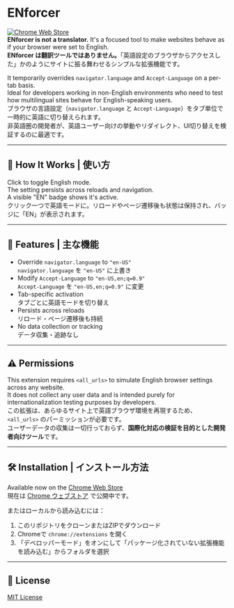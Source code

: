 # ENforcer
[![Chrome Web Store](https://img.shields.io/chrome-web-store/v/gokmeebphmjdlgknompgaghdlemiohll.svg)](https://chromewebstore.google.com/detail/enforcer/gokmeebphmjdlgknompgaghdlemiohll)  
**ENforcer is not a translator.** It's a focused tool to make websites behave as if your browser were set to English.  
**ENforcer は翻訳ツールではありません。**「英語設定のブラウザからアクセスした」かのようにサイトに振る舞わせるシンプルな拡張機能です。

It temporarily overrides `navigator.language` and `Accept-Language` on a per-tab basis.  
Ideal for developers working in non-English environments who need to test how multilingual sites behave for English-speaking users.  
ブラウザの言語設定（`navigator.language` と `Accept-Language`）をタブ単位で一時的に英語に切り替えられます。  
非英語圏の開発者が、英語ユーザー向けの挙動やリダイレクト、UI切り替えを検証するのに最適です。

---

## 🧩 How It Works | 使い方

Click to toggle English mode.  
The setting persists across reloads and navigation.  
A visible "EN" badge shows it's active.  
クリック一つで英語モードに。リロードやページ遷移後も状態は保持され、バッジに「EN」が表示されます。

---

## 🔧 Features | 主な機能

- Override `navigator.language` to `"en-US"`  
  `navigator.language` を `"en-US"` に上書き  
- Modify `Accept-Language` to `"en-US,en;q=0.9"`  
  `Accept-Language` を `"en-US,en;q=0.9"` に変更  
- Tab-specific activation  
  タブごとに英語モードを切り替え  
- Persists across reloads  
  リロード・ページ遷移後も持続  
- No data collection or tracking  
  データ収集・追跡なし  

---

## ⚠️ Permissions

This extension requires `<all_urls>` to simulate English browser settings across any website.  
It does not collect any user data and is intended purely for internationalization testing purposes by developers.  
この拡張は、あらゆるサイト上で英語ブラウザ環境を再現するため、`<all_urls>` のパーミッションが必要です。  
ユーザーデータの収集は一切行っておらず、**国際化対応の検証を目的とした開発者向けツール**です。

---

## 🛠️ Installation | インストール方法

Available now on the [Chrome Web Store](https://chromewebstore.google.com/detail/enforcer/gokmeebphmjdlgknompgaghdlemiohll)  
現在は [Chrome ウェブストア](https://chromewebstore.google.com/detail/enforcer/gokmeebphmjdlgknompgaghdlemiohll) で公開中です。

またはローカルから読み込むには：

1. このリポジトリをクローンまたはZIPでダウンロード  
2. Chromeで `chrome://extensions` を開く  
3. 「デベロッパーモード」をオンにして「パッケージ化されていない拡張機能を読み込む」からフォルダを選択

---

## 📃 License

[MIT License](LICENSE)
